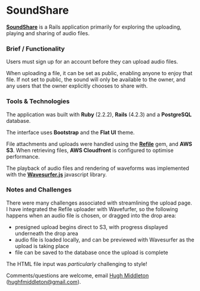 # SoundShare

__[SoundShare](sound-share.herokuapp.com)__ is a Rails application primarily for exploring the uploading, playing and sharing of audio files.

### Brief / Functionality
Users must sign up for an account before they can upload audio files.

When uploading a file, it can be set as public, enabling anyone to enjoy that file. If not set to public, the sound will only be available to the owner, and any users that the owner explicitly chooses to share with.

### Tools & Technologies
The application was built with __Ruby__ (2.2.2), __Rails__ (4.2.3) and a __PostgreSQL__ database.

The interface uses __Bootstrap__ and the __Flat UI__ theme.

File attachments and uploads were handled using the __[Refile](https://github.com/refile/refile)__ gem, and __AWS S3__. When retrieving files, __AWS Cloudfront__ is configured to optimise performance.

The playback of audio files and rendering of waveforms was implemented with the __[Wavesurfer.js](http://wavesurfer-js.org/)__ javascript library.

### Notes and Challenges

There were many challenges associated with streamlining the upload page. I have integrated the Refile uploader with Wavefurfer, so the following happens when an audio file is chosen, or dragged into the drop area:
- presigned upload begins direct to S3, with progress displayed underneath the drop area
- audio file is loaded locally, and can be previewed with Wavesurfer as the upload is taking place
- file can be saved to the database once the upload is complete

The HTML file input was _particularly_ challenging to style!

Comments/questions are welcome, email [Hugh Middleton](mailto:hughfmiddleton@gmail.com) (hughfmiddleton@gmail.com).
